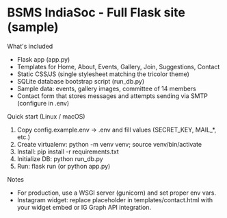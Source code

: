 BSMS IndiaSoc - Full Flask site (sample)
=======================================

What's included
- Flask app (app.py)
- Templates for Home, About, Events, Gallery, Join, Suggestions, Contact
- Static CSS/JS (single stylesheet matching the tricolor theme)
- SQLite database bootstrap script (run_db.py)
- Sample data: events, gallery images, committee of 14 members
- Contact form that stores messages and attempts sending via SMTP (configure in .env)

Quick start (Linux / macOS)
1. Copy config.example.env -> .env and fill values (SECRET_KEY, MAIL_*, etc.)
2. Create virtualenv: python -m venv venv; source venv/bin/activate
3. Install: pip install -r requirements.txt
4. Initialize DB: python run_db.py
5. Run: flask run (or python app.py)

Notes
- For production, use a WSGI server (gunicorn) and set proper env vars.
- Instagram widget: replace placeholder in templates/contact.html with your widget embed or IG Graph API integration.
